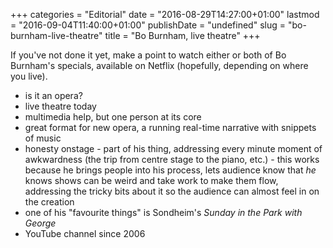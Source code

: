 +++
categories = "Editorial"
date = "2016-08-29T14:27:00+01:00"
lastmod = "2016-09-04T11:40:00+01:00"
publishDate = "undefined"
slug = "bo-burnham-live-theatre"
title = "Bo Burnham, live theatre"
+++

If you've not done it yet, make a point to watch either or both of Bo Burnham's specials, available on Netflix (hopefully, depending on where you live).

- is it an opera?
- live theatre today
- multimedia help, but one person at its core
- great format for new opera, a running real-time narrative with snippets of music 
- honesty onstage - part of his thing, addressing every minute moment of awkwardness (the trip from centre stage to the piano, etc.) - this works because he brings people into his process, lets audience know that *he* knows shows can be weird and take work to make them flow, addressing the tricky bits about it so the audience can almost feel in on the creation
- one of his "favourite things" is Sondheim's *Sunday in the Park with George*
- YouTube channel since 2006

